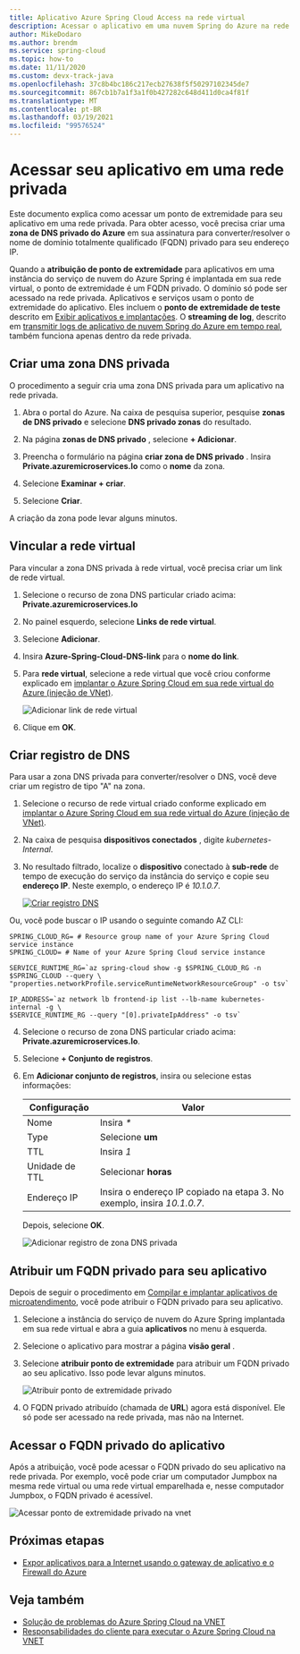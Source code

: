 ```yaml
---
title: Aplicativo Azure Spring Cloud Access na rede virtual
description: Acessar o aplicativo em uma nuvem Spring do Azure na rede virtual.
author: MikeDodaro
ms.author: brendm
ms.service: spring-cloud
ms.topic: how-to
ms.date: 11/11/2020
ms.custom: devx-track-java
ms.openlocfilehash: 37c8b4bc186c217ecb27638f5f50297102345de7
ms.sourcegitcommit: 867cb1b7a1f3a1f0b427282c648d411d0ca4f81f
ms.translationtype: MT
ms.contentlocale: pt-BR
ms.lasthandoff: 03/19/2021
ms.locfileid: "99576524"
---
```

# <a name="access-your-application-in-a-private-network"></a>Acessar seu aplicativo em uma rede privada

Este documento explica como acessar um ponto de extremidade para seu aplicativo em uma rede privada.  Para obter acesso, você precisa criar uma **zona de DNS privado do Azure** em sua assinatura para converter/resolver o nome de domínio totalmente qualificado (FQDN) privado para seu endereço IP.

Quando a **atribuição de ponto de extremidade** para aplicativos em uma instância do serviço de nuvem do Azure Spring é implantada em sua rede virtual, o ponto de extremidade é um FQDN privado. O domínio só pode ser acessado na rede privada. Aplicativos e serviços usam o ponto de extremidade do aplicativo. Eles incluem o **ponto de extremidade de teste** descrito em [Exibir aplicativos e implantações](spring-cloud-howto-staging-environment.md#view-apps-and-deployments). O **streaming de log**, descrito em [transmitir logs de aplicativo de nuvem Spring do Azure em tempo real](spring-cloud-howto-log-streaming.md), também funciona apenas dentro da rede privada.

## <a name="create-a-private-dns-zone"></a>Criar uma zona DNS privada

O procedimento a seguir cria uma zona DNS privada para um aplicativo na rede privada.

1. Abra o portal do Azure. Na caixa de pesquisa superior, pesquise **zonas de DNS privado** e selecione **DNS privado zonas** do resultado.

2. Na página **zonas de DNS privado** , selecione **+ Adicionar**.

3. Preencha o formulário na página **criar zona de DNS privado** . Insira **<span>Private.azuremicroservices.Io</span>** como o **nome** da zona.

4. Selecione **Examinar + criar**.

5. Selecione **Criar**.

A criação da zona pode levar alguns minutos.

## <a name="link-the-virtual-network"></a>Vincular a rede virtual

Para vincular a zona DNS privada à rede virtual, você precisa criar um link de rede virtual.

1. Selecione o recurso de zona DNS particular criado acima: **<span>Private.azuremicroservices.Io</span>** 

2. No painel esquerdo, selecione **Links de rede virtual**.

3. Selecione **Adicionar**.

4. Insira **Azure-Spring-Cloud-DNS-link** para o **nome do link**.

5. Para **rede virtual**, selecione a rede virtual que você criou conforme explicado em [implantar o Azure Spring Cloud em sua rede virtual do Azure (injeção de VNet)](spring-cloud-tutorial-deploy-in-azure-virtual-network.md).

    ![Adicionar link de rede virtual](media/spring-cloud-access-app-vnet/add-virtual-network-link.png)

6. Clique em **OK**.

## <a name="create-dns-record"></a>Criar registro de DNS

Para usar a zona DNS privada para converter/resolver o DNS, você deve criar um registro de tipo "A" na zona.

1. Selecione o recurso de rede virtual criado conforme explicado em [implantar o Azure Spring Cloud em sua rede virtual do Azure (injeção de VNet)](spring-cloud-tutorial-deploy-in-azure-virtual-network.md).

2. Na caixa de pesquisa **dispositivos conectados** , digite *kubernetes-Internal*.

3. No resultado filtrado, localize o **dispositivo** conectado à **sub-rede** de tempo de execução do serviço da instância do serviço e copie seu **endereço IP**. Neste exemplo, o endereço IP é *10.1.0.7*.

    [![Criar registro ](media/spring-cloud-access-app-vnet/create-dns-record.png) DNS](media/spring-cloud-access-app-vnet/create-dns-record.png)

Ou, você pode buscar o IP usando o seguinte comando AZ CLI:

```azurecli
SPRING_CLOUD_RG= # Resource group name of your Azure Spring Cloud service instance
SPRING_CLOUD= # Name of your Azure Spring Cloud service instance

SERVICE_RUNTIME_RG=`az spring-cloud show -g $SPRING_CLOUD_RG -n $SPRING_CLOUD --query \
"properties.networkProfile.serviceRuntimeNetworkResourceGroup" -o tsv`

IP_ADDRESS=`az network lb frontend-ip list --lb-name kubernetes-internal -g \
$SERVICE_RUNTIME_RG --query "[0].privateIpAddress" -o tsv`
```

4. Selecione o recurso de zona DNS particular criado acima: **<span>Private.azuremicroservices.Io</span>**.

5. Selecione **+ Conjunto de registros**.

6. Em **Adicionar conjunto de registros**, insira ou selecione estas informações:

    |Configuração     |Valor                                                                      |
    |------------|---------------------------------------------------------------------------|
    |Nome        |Insira *\**                                                                 |
    |Type        |Selecione **um**                                                               |
    |TTL         |Insira *1*                                                                  |
    |Unidade de TTL    |Selecionar **horas**                                                           |
    |Endereço IP  |Insira o endereço IP copiado na etapa 3. No exemplo, insira *10.1.0.7*.    |

    Depois, selecione **OK**.

    ![Adicionar registro de zona DNS privada](media/spring-cloud-access-app-vnet/private-dns-zone-add-record.png)

## <a name="assign-private-fqdn-for-your-application"></a>Atribuir um FQDN privado para seu aplicativo

Depois de seguir o procedimento em [Compilar e implantar aplicativos de microatendimento](spring-cloud-tutorial-deploy-in-azure-virtual-network.md), você pode atribuir o FQDN privado para seu aplicativo.

1. Selecione a instância do serviço de nuvem do Azure Spring implantada em sua rede virtual e abra a guia **aplicativos** no menu à esquerda.

2. Selecione o aplicativo para mostrar a página **visão geral** .

3. Selecione **atribuir ponto de extremidade** para atribuir um FQDN privado ao seu aplicativo. Isso pode levar alguns minutos.

    ![Atribuir ponto de extremidade privado](media/spring-cloud-access-app-vnet/assign-private-endpoint.png)

4. O FQDN privado atribuído (chamada de **URL**) agora está disponível. Ele só pode ser acessado na rede privada, mas não na Internet.

## <a name="access-application-private-fqdn"></a>Acessar o FQDN privado do aplicativo

Após a atribuição, você pode acessar o FQDN privado do seu aplicativo na rede privada. Por exemplo, você pode criar um computador Jumpbox na mesma rede virtual ou uma rede virtual emparelhada e, nesse computador Jumpbox, o FQDN privado é acessível.

![Acessar ponto de extremidade privado na vnet](media/spring-cloud-access-app-vnet/access-private-endpoint.png)

## <a name="next-steps"></a>Próximas etapas

- [Expor aplicativos para a Internet usando o gateway de aplicativo e o Firewall do Azure](spring-cloud-expose-apps-gateway-azure-firewall.md)

## <a name="see-also"></a>Veja também

- [Solução de problemas do Azure Spring Cloud na VNET](spring-cloud-troubleshooting-vnet.md)
- [Responsabilidades do cliente para executar o Azure Spring Cloud na VNET](spring-cloud-vnet-customer-responsibilities.md)